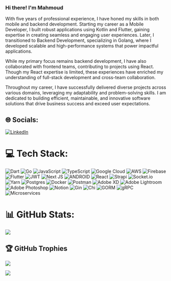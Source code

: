 ### Hi there! I'm Mahmoud

<!--
**Ghandiooo/Ghandiooo** is a ✨ _special_ ✨ repository because its `README.md` (this file) appears on your GitHub profile.

Here are some ideas to get you started:
-->

With five years of professional experience, I have honed my skills in both mobile and backend development. Starting my career as a Mobile Developer, I built robust applications using Kotlin and Flutter, gaining expertise in creating seamless and engaging user experiences. Later, I transitioned to Backend Development, specializing in Golang, where I developed scalable and high-performance systems that power impactful applications.

While my primary focus remains backend development, I have also collaborated with frontend teams, contributing to projects using React. Though my React expertise is limited, these experiences have enriched my understanding of full-stack development and cross-team collaboration.

Throughout my career, I have successfully delivered diverse projects across various domains, leveraging my adaptability and problem-solving skills. I am dedicated to building efficient, maintainable, and innovative software solutions that drive business success and exceed user expectations.


## 🌐 Socials:
[![LinkedIn](https://img.shields.io/badge/LinkedIn-%230077B5.svg?logo=linkedin&logoColor=white)](https://linkedin.com/in/ghandordev) 

# 💻 Tech Stack:
![Dart](https://img.shields.io/badge/dart-%230175C2.svg?style=flat&logo=dart&logoColor=white) 
![Go](https://img.shields.io/badge/go-%2300ADD8.svg?style=flat&logo=go&logoColor=white) 
![JavaScript](https://img.shields.io/badge/javascript-%23323330.svg?style=flat&logo=javascript&logoColor=%23F7DF1E) 
![TypeScript](https://img.shields.io/badge/typescript-%23007ACC.svg?style=flat&logo=typescript&logoColor=white) 
![Google Cloud](https://img.shields.io/badge/Google%20Cloud-%234285F4.svg?style=flat&logo=google-cloud&logoColor=white) 
![AWS](https://img.shields.io/badge/AWS-%23FF9900.svg?style=flat&logo=amazon-aws&logoColor=white) 
![Firebase](https://img.shields.io/badge/firebase-%23039BE5.svg?style=flat&logo=firebase) 
![Flutter](https://img.shields.io/badge/Flutter-%2302569B.svg?style=flat&logo=Flutter&logoColor=white) 
![JWT](https://img.shields.io/badge/JWT-black?style=flat&logo=JSON%20web%20tokens) 
![Next JS](https://img.shields.io/badge/Next-black?style=flat&logo=next.js&logoColor=white) 
![ANDROID](https://img.shields.io/badge/android-%2320232a.svg?style=flat&logo=android&logoColor=%a4c639) 
![React](https://img.shields.io/badge/react-%2320232a.svg?style=flat&logo=react&logoColor=%2361DAFB) 
![Strapi](https://img.shields.io/badge/strapi-%232E7EEA.svg?style=flat&logo=strapi&logoColor=white) 
![Socket.io](https://img.shields.io/badge/Socket.io-black?style=flat&logo=socket.io&badgeColor=010101) 
![Yarn](https://img.shields.io/badge/yarn-%232C8EBB.svg?style=flat&logo=yarn&logoColor=white) 
![Postgres](https://img.shields.io/badge/postgres-%23316192.svg?style=flat&logo=postgresql&logoColor=white) 
![Docker](https://img.shields.io/badge/docker-%230db7ed.svg?style=flat&logo=docker&logoColor=white) 
![Postman](https://img.shields.io/badge/Postman-FF6C37?style=flat&logo=postman&logoColor=white) 
![Adobe XD](https://img.shields.io/badge/Adobe%20XD-470137?style=flat&logo=Adobe%20XD&logoColor=#FF61F6) 
![Adobe Lightroom](https://img.shields.io/badge/Adobe%20Lightroom-31A8FF.svg?style=flat&logo=Adobe%20Lightroom&logoColor=white) 
![Adobe Photoshop](https://img.shields.io/badge/adobephotoshop-%2331A8FF.svg?style=flat&logo=adobephotoshop&logoColor=white) 
![Notion](https://img.shields.io/badge/Notion-%23000000.svg?style=flat&logo=notion&logoColor=white) 
![Gin](https://img.shields.io/badge/gin-%23323330.svg?style=flat&logo=go&logoColor=white) 
![Chi](https://img.shields.io/badge/chi-%2300ADD8.svg?style=flat&logo=go&logoColor=white) 
![GORM](https://img.shields.io/badge/GORM-%23316192.svg?style=flat&logo=postgresql&logoColor=white) 
![gRPC](https://img.shields.io/badge/gRPC-%2300ADD8.svg?style=flat&logo=go&logoColor=white) 
![Microservices](https://img.shields.io/badge/Microservices-%23FF9900.svg?style=flat&logo=amazon-aws&logoColor=white)

# 📊 GitHub Stats:
![](https://github-readme-streak-stats.herokuapp.com/?user=Ghandiooo&theme=blueberry&hide_border=true)<br/>


## 🏆 GitHub Trophies
![](https://github-profile-trophy.vercel.app/?username=Ghandiooo&theme=radical&no-frame=false&no-bg=true&margin-w=4)

[![](https://visitcount.itsvg.in/api?id=Ghandiooo&icon=0&color=0)](https://visitcount.itsvg.in)

<!-- Proudly created with GPRM ( https://gprm.itsvg.in ) -->
